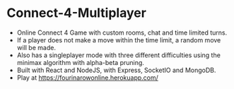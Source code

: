 # Connect-4-Multiplayer
* Online Connect 4 Game with custom rooms, chat and time limited turns. 
* If a player does not make a move within the time limit, a random move will be made. 
* Also has a singleplayer mode with three different difficulties using the minimax algorithm with alpha-beta pruning. 
* Built with React and NodeJS, with Express, SocketIO and MongoDB. 
* Play at https://fourinarowonline.herokuapp.com/
